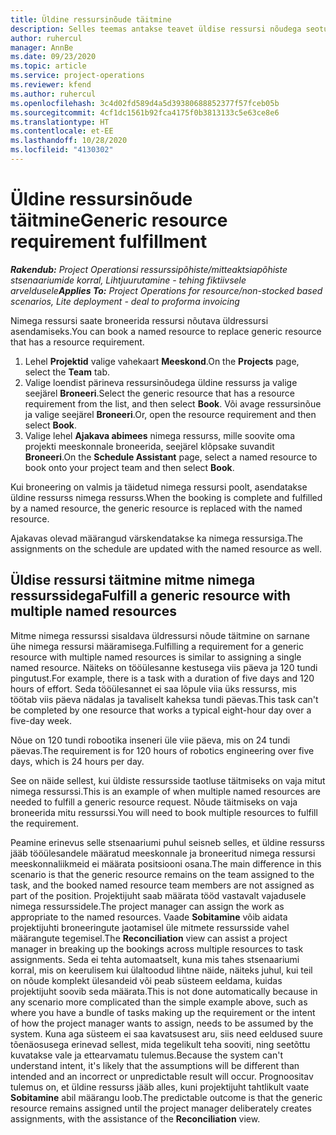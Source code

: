 ```yaml
---
title: Üldine ressursinõude täitmine
description: Selles teemas antakse teavet üldise ressursi nõudega seotud nimega ressursside broneerimise kohta.
author: ruhercul
manager: AnnBe
ms.date: 09/23/2020
ms.topic: article
ms.service: project-operations
ms.reviewer: kfend
ms.author: ruhercul
ms.openlocfilehash: 3c4d02fd589d4a5d39380688852377f57fceb05b
ms.sourcegitcommit: 4cf1dc1561b92fca4175f0b3813133c5e63ce8e6
ms.translationtype: HT
ms.contentlocale: et-EE
ms.lasthandoff: 10/28/2020
ms.locfileid: "4130302"
---
```

# <a name="generic-resource-requirement-fulfillment"></a><span data-ttu-id="a5beb-103">Üldine ressursinõude täitmine</span><span class="sxs-lookup"><span data-stu-id="a5beb-103">Generic resource requirement fulfillment</span></span>

<span data-ttu-id="a5beb-104">_**Rakendub:** Project Operationsi ressurssipõhiste/mitteaktsiapõhiste stsenaariumide korral,  Lihtjuurutamine - tehing fiktiivsele arveldusele_</span><span class="sxs-lookup"><span data-stu-id="a5beb-104">_**Applies To:** Project Operations for resource/non-stocked based scenarios, Lite deployment - deal to proforma invoicing_</span></span>

<span data-ttu-id="a5beb-105">Nimega ressursi saate broneerida ressursi nõutava üldressursi asendamiseks.</span><span class="sxs-lookup"><span data-stu-id="a5beb-105">You can book a named resource to replace generic resource that has a resource requirement.</span></span>

1. <span data-ttu-id="a5beb-106">Lehel **Projektid** valige vahekaart **Meeskond**.</span><span class="sxs-lookup"><span data-stu-id="a5beb-106">On the **Projects** page, select the **Team** tab.</span></span>
2. <span data-ttu-id="a5beb-107">Valige loendist pärineva ressursinõudega üldine ressurss ja valige seejärel **Broneeri**.</span><span class="sxs-lookup"><span data-stu-id="a5beb-107">Select the generic resource that has a resource requirement from the list, and then select **Book**.</span></span> <span data-ttu-id="a5beb-108">Või avage ressursinõue ja valige seejärel **Broneeri**.</span><span class="sxs-lookup"><span data-stu-id="a5beb-108">Or, open the resource requirement and then select **Book**.</span></span>
3. <span data-ttu-id="a5beb-109">Valige lehel **Ajakava abimees** nimega ressurss, mille soovite oma projekti meeskonnale broneerida, seejärel klõpsake suvandit **Broneeri**.</span><span class="sxs-lookup"><span data-stu-id="a5beb-109">On the **Schedule Assistant** page, select a named resource to book onto your project team and then select **Book**.</span></span>

<span data-ttu-id="a5beb-110">Kui broneering on valmis ja täidetud nimega ressursi poolt, asendatakse üldine ressurss nimega ressurss.</span><span class="sxs-lookup"><span data-stu-id="a5beb-110">When the booking is complete and fulfilled by a named resource, the generic resource is replaced with the named resource.</span></span>

<span data-ttu-id="a5beb-111">Ajakavas olevad määrangud värskendatakse ka nimega ressursiga.</span><span class="sxs-lookup"><span data-stu-id="a5beb-111">The assignments on the schedule are updated with the named resource as well.</span></span>

## <a name="fulfill-a-generic-resource-with-multiple-named-resources"></a><span data-ttu-id="a5beb-112">Üldise ressursi täitmine mitme nimega ressurssidega</span><span class="sxs-lookup"><span data-stu-id="a5beb-112">Fulfill a generic resource with multiple named resources</span></span>
<span data-ttu-id="a5beb-113">Mitme nimega ressurssi sisaldava üldressursi nõude täitmine on sarnane ühe nimega ressursi määramisega.</span><span class="sxs-lookup"><span data-stu-id="a5beb-113">Fulfilling a requirement for a generic resource with multiple named resources is similar to assigning a single named resource.</span></span> <span data-ttu-id="a5beb-114">Näiteks on tööülesanne kestusega viis päeva ja 120 tundi pingutust.</span><span class="sxs-lookup"><span data-stu-id="a5beb-114">For example, there is a task with a duration of five days and 120 hours of effort.</span></span> <span data-ttu-id="a5beb-115">Seda tööülesannet ei saa lõpule viia üks ressurss, mis töötab viis päeva nädalas ja tavaliselt kaheksa tundi päevas.</span><span class="sxs-lookup"><span data-stu-id="a5beb-115">This task can't be completed by one resource that works a typical eight-hour day over a five-day week.</span></span> 

<span data-ttu-id="a5beb-116">Nõue on 120 tundi robootika inseneri üle viie päeva, mis on 24 tundi päevas.</span><span class="sxs-lookup"><span data-stu-id="a5beb-116">The requirement is for 120 hours of robotics engineering over five days, which is 24 hours per day.</span></span>

<span data-ttu-id="a5beb-117">See on näide sellest, kui üldiste ressursside taotluse täitmiseks on vaja mitut nimega ressurssi.</span><span class="sxs-lookup"><span data-stu-id="a5beb-117">This is an example of when multiple named resources are needed to fulfill a generic resource request.</span></span> <span data-ttu-id="a5beb-118">Nõude täitmiseks on vaja broneerida mitu ressurssi.</span><span class="sxs-lookup"><span data-stu-id="a5beb-118">You will need to book multiple resources to fulfill the requirement.</span></span>

<span data-ttu-id="a5beb-119">Peamine erinevus selle stsenaariumi puhul seisneb selles, et üldine ressurss jääb tööülesandele määratud meeskonnale ja broneeritud nimega ressursi meeskonnaliikmeid ei määrata positsiooni osana.</span><span class="sxs-lookup"><span data-stu-id="a5beb-119">The main difference in this scenario is that the generic resource remains on the team assigned to the task, and the booked named resource team members are not assigned as part of the position.</span></span> <span data-ttu-id="a5beb-120">Projektijuht saab määrata tööd vastavalt vajadusele nimega ressurssidele.</span><span class="sxs-lookup"><span data-stu-id="a5beb-120">The project manager can assign the work as appropriate to the named resources.</span></span> <span data-ttu-id="a5beb-121">Vaade **Sobitamine** võib aidata projektijuhti broneeringute jaotamisel üle mitmete ressursside vahel määrangute tegemisel.</span><span class="sxs-lookup"><span data-stu-id="a5beb-121">The **Reconciliation** view can assist a project manager in breaking up the bookings across multiple resources to task assignments.</span></span> <span data-ttu-id="a5beb-122">Seda ei tehta automaatselt, kuna mis tahes stsenaariumi korral, mis on keerulisem kui ülaltoodud lihtne näide, näiteks juhul, kui teil on nõude komplekt ülesandeid või peab süsteem eeldama, kuidas projektijuht soovib seda määrata.</span><span class="sxs-lookup"><span data-stu-id="a5beb-122">This is not done automatically because in any scenario more complicated than the simple example above, such as where you have a bundle of tasks making up the requirement or the intent of how the project manager wants to assign, needs to be assumed by the system.</span></span> <span data-ttu-id="a5beb-123">Kuna aga süsteem ei saa kavatsusest aru, siis need eeldused suure tõenäosusega erinevad sellest, mida tegelikult teha sooviti, ning seetõttu kuvatakse vale ja ettearvamatu tulemus.</span><span class="sxs-lookup"><span data-stu-id="a5beb-123">Because the system can't understand intent, it's likely that the assumptions will be different than intended and an incorrect or unpredictable result will occur.</span></span> <span data-ttu-id="a5beb-124">Prognoositav tulemus on, et üldine ressurss jääb alles, kuni projektijuht tahtlikult vaate **Sobitamine** abil määrangu loob.</span><span class="sxs-lookup"><span data-stu-id="a5beb-124">The predictable outcome is that the generic resource remains assigned until the project manager deliberately creates assignments, with the assistance of the **Reconciliation** view.</span></span>


